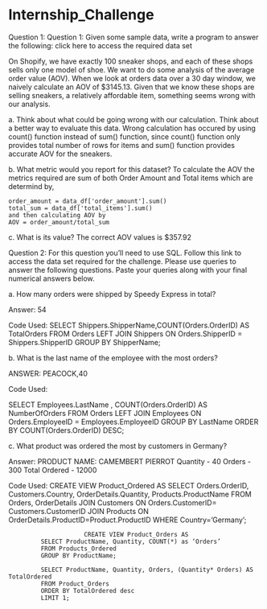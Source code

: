 # Internship_Challenge
Question 1:
Question 1: Given some sample data, write a program to answer the following: click here to access the required data set

On Shopify, we have exactly 100 sneaker shops, and each of these shops sells only one model of shoe. We want to do some analysis of the average order value (AOV). When we look at orders data over a 30 day window, we naively calculate an AOV of $3145.13. Given that we know these shops are selling sneakers, a relatively affordable item, something seems wrong with our analysis. 

a.	Think about what could be going wrong with our calculation. Think about a better way to evaluate this data. 
	Wrong calculation has occured by using count() function instead of sum() function, since count() function only provides total number of rows for items and sum() function provides accurate AOV for the sneakers.
	

b.	What metric would you report for this dataset?
	To calculate the AOV the metrics required are sum of both Order Amount and Total items which are determind by,
	
	order_amount = data_df['order_amount'].sum()
	total_sum = data_df['total_items'].sum() 
	and then calculating AOV by
	AOV = order_amount/total_sum
	
c.	What is its value?
        The correct AOV values is $357.92


Question 2:
For this question you’ll need to use SQL. Follow this link to access the data set required for the challenge. Please use queries to answer the following questions. Paste your queries along with your final numerical answers below.

a.	How many orders were shipped by Speedy Express in total?

Answer: 54	

Code Used: 
SELECT Shippers.ShipperName,COUNT(Orders.OrderID) AS TotalOrders FROM Orders
LEFT JOIN Shippers ON Orders.ShipperID = Shippers.ShipperID
GROUP BY ShipperName;

b.	What is the last name of the employee with the most orders?

ANSWER:   PEACOCK,40


Code Used:

SELECT  Employees.LastName , COUNT(Orders.OrderID) AS NumberOfOrders FROM Orders
LEFT JOIN Employees ON Orders.EmployeeID = Employees.EmployeeID
GROUP BY LastName
ORDER BY COUNT(Orders.OrderID) DESC;



c.	What product was ordered the most by customers in Germany?
 
Answer:  PRODUCT NAME: CAMEMBERT PIERROT
         Quantity - 40 
         Orders - 300
	 Total Ordered - 12000
         
Code Used:           CREATE VIEW Product_Ordered AS
		     SELECT Orders.OrderID, Customers.Country, OrderDetails.Quantity,  Products.ProductName
		     FROM Orders, OrderDetails
		     JOIN Customers ON Orders.CustomerID= Customers.CustomerID
	 	     JOIN Products ON OrderDetails.ProductID=Product.ProductID
		     WHERE Country=’Germany’;

	                     CREATE VIEW Product_Orders AS 
		     SELECT ProductName, Quantity, COUNT(*) as ‘Orders’
		     FROM Products_Ordered
		     GROUP BY ProductName;
			
		     SELECT ProductName, Quantity, Orders, (Quantity* Orders) AS TotalOrdered
		     FROM Product_Orders
		     ORDER BY TotalOrdered desc
		     LIMIT 1;
